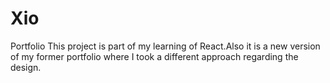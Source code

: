 # Xio
Portfolio
This project is part of my learning of React.Also it is a new version of my former portfolio where I took a different approach regarding the design.
